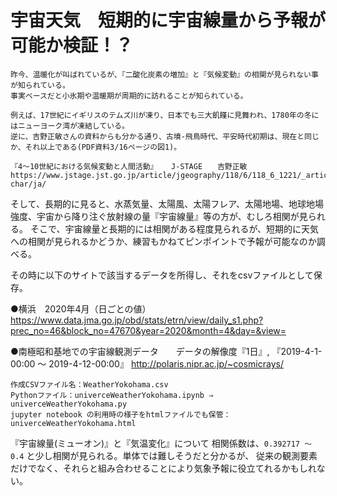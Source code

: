 # 宇宙天気　短期的に宇宙線量から予報が可能か検証！？

```
昨今、温暖化が叫ばれているが、『二酸化炭素の増加』と『気候変動』の相関が見られない事が知られている。
事実ベースだと小氷期や温暖期が周期的に訪れることが知られている。

例えば、17世紀にイギリスのテムズ川が凍り、日本でも三大飢饉に見舞われ、1780年の冬にはニューヨーク湾が凍結している。
逆に、吉野正敏さんの資料からも分かる通り、古墳-飛鳥時代、平安時代初期は、現在と同じか、それ以上である(PDF資料3/16ページの図1)。

『4～10世紀における気候変動と人間活動』   J-STAGE　　吉野正敏
https://www.jstage.jst.go.jp/article/jgeography/118/6/118_6_1221/_article/-char/ja/
```

そして、長期的に見ると、水蒸気量、太陽風、太陽フレア、太陽地場、地球地場強度、宇宙から降り注ぐ放射線の量『宇宙線量』等の方が、むしろ相関が見られる。
そこで、宇宙線量と長期的には相関がある程度見られるが、短期的に天気への相関が見られるかどうか、練習もかねてピンポイントで予報が可能なのか調べる。


その時に以下のサイトで該当するデータを所得し、それをcsvファイルとして保存。

●横浜　2020年4月（日ごとの値）
https://www.data.jma.go.jp/obd/stats/etrn/view/daily_s1.php?prec_no=46&block_no=47670&year=2020&month=4&day=&view=

●南極昭和基地での宇宙線観測データ　　データの解像度『1日』, 『2019-4-1-00:00 ～ 2019-4-12-00:00』
http://polaris.nipr.ac.jp/~cosmicrays/


```
作成CSVファイル名：WeatherYokohama.csv
Pythonファイル：univerceWeatherYokohama.ipynb ⇒ univerceWeatherYokohama.py
jupyter notebook の利用時の様子をhtmlファイルでも保管： univerceWeatherYokohama.html
```


『宇宙線量(ミューオン)』と『気温変化』について  相関係数は、```0.392717 ～ 0.4``` と少し相関が見られる。単体では難しそうだと分かるが、
従来の観測要素だけでなく、それらと組み合わせることにより気象予報に役立てれるかもしれない。
